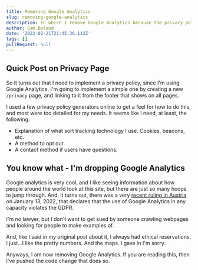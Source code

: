 ```yaml
---
title: Removing Google Analytics
slug: removing-google-analytics
description: In which I remove Google Analytics because the privacy policy requirements, legal landscape, and ethical considerations add up to too much to keep it
author: Sam Boland
date: '2022-02-21T21:45:36.113Z'
tags: []
pullRequest: null
---
```


## Quick Post on Privacy Page

So it turns out that I need to implement a privacy policy, since I'm using Google Analytics. I'm going to implement a simple one by creating a new `/privacy` page, and linking to it from the footer that shows on all pages.

I used a few privacy policy generators online to get a feel for how to do this, and most were too detailed for my needs. It seems like I need, at least, the following:

- Explanation of what sort tracking technology I use. Cookies, beacons, etc.
- A method to opt out.
- A contact method if users have questions.

## You know what - I'm dropping Google Analytics

Google analytics is very cool, and I like seeing information about how people around the world look at this site, but there are just so many hoops to jump through. And, it turns out, there was a very [recent ruling in Austria](https://www.pymnts.com/google/2022/ruling-google-analytics-violates-privacy-law/) on January 13, 2022, that declares that the use of Google Analytics in any capacity violates the GDPR.

I'm no lawyer, but I don't want to get sued by someone crawling webpages and looking for people to make examples of.

And, like I said in my original post about it, I always had ethical reservations. I just...I like the pretty numbers. And the maps. I gave in I'm sorry.

Anyways, I am now removing Google Analytics. If you are reading this, then I've pushed the code change that does so.
